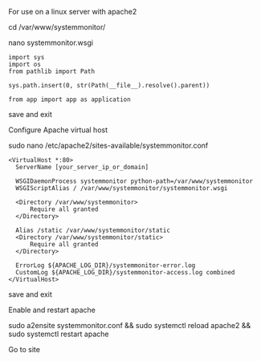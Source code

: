 For use on a linux server with apache2

cd /var/www/systemmonitor/

nano systemmonitor.wsgi

    import sys
    import os
    from pathlib import Path

    sys.path.insert(0, str(Path(__file__).resolve().parent))

    from app import app as application

save and exit

Configure Apache virtual host

sudo nano /etc/apache2/sites-available/systemmonitor.conf

    <VirtualHost *:80>
      ServerName [your_server_ip_or_domain] 

      WSGIDaemonProcess systemmonitor python-path=/var/www/systemmonitor
      WSGIScriptAlias / /var/www/systemmonitor/systemmonitor.wsgi

      <Directory /var/www/systemmonitor>
          Require all granted
      </Directory>

      Alias /static /var/www/systemmonitor/static
      <Directory /var/www/systemmonitor/static>
          Require all granted
      </Directory>

      ErrorLog ${APACHE_LOG_DIR}/systemmonitor-error.log
      CustomLog ${APACHE_LOG_DIR}/systemmonitor-access.log combined
    </VirtualHost>

save and exit

Enable and restart apache

sudo a2ensite systemmonitor.conf && sudo systemctl reload apache2 && sudo systemctl restart apache

Go to site
